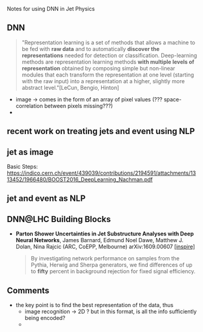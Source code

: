 Notes for using DNN in Jet Physics

## DNN
> "Representation learning is a set of methods that allows a machine to be fed with **raw data** and to automatically **discover the representations** needed for detection or classification. Deep-learning methods are representation learning methods **with multiple levels of representation** obtained by composing simple but non-linear modules that each transform the representation at one level (starting with the raw input) into a representation at a higher, slightly more abstract level."[LeCun, Bengio, Hinton]

* image -> comes in the form of an array of pixel values (??? space-correlation between pixels missing???)
* 



## recent work on treating jets and event using NLP



## jet as image
Basic Steps: https://indico.cern.ch/event/439039/contributions/2194591/attachments/1313452/1966480/BOOST2016_DeepLearning_Nachman.pdf


## jet and event as NLP

## DNN@LHC Building Blocks

* **Parton Shower Uncertainties in Jet Substructure Analyses with Deep Neural Networks**, 
James Barnard, Edmund Noel Dawe, Matthew J. Dolan, Nina Rajcic (ARC, CoEPP, Melbourne) arXiv:1609.00607 [[inspire]](https://inspirehep.net/record/1485081)

  >By investigating network performance on
  samples from the Pythia, Herwig and Sherpa generators, we find differences of up to **fifty** percent
  in background rejection for fixed signal efficiency.   

## Comments
* the key point is to find the best representation of the data, thus
  * image recognition -> 2D ? but in this format, is all the info sufficiently being encoded?
  * 
  


